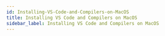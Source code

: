 ```yaml
---
id: Installing-VS-Code-and-Compilers-on-MacOS
title: Installing VS Code and Compilers on MacOS
sidebar_label: Installing VS Code and Compilers on MacOS
---
```



#
